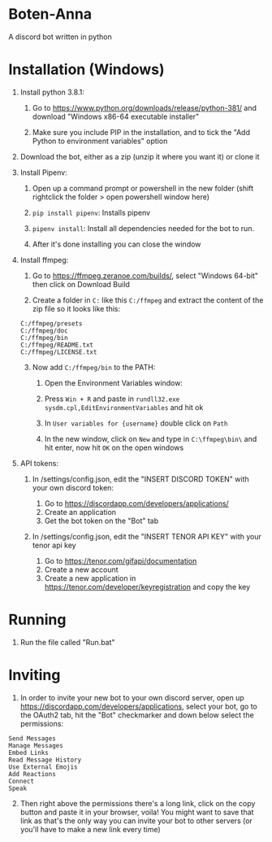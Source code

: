 # Boten-Anna
A discord bot written in python


# Installation (Windows)
1. Install python 3.8.1:

   1. Go to https://www.python.org/downloads/release/python-381/ and download "Windows x86-64 executable installer"

   2. Make sure you include PIP in the installation, and to tick the "Add Python to environment variables" option

2. Download the bot, either as a zip (unzip it where you want it) or clone it

3. Install Pipenv:
    
    1. Open up a command prompt or powershell in the new folder (shift rightclick the folder > open powershell window here)

    2. `pip install pipenv`: Installs pipenv

    3. `pipenv install`: Install all dependencies needed for the bot to run. 
    
    4. After it's done installing you can close the window

4. Install ffmpeg:

    1. Go to https://ffmpeg.zeranoe.com/builds/, select "Windows 64-bit" then click on Download Build

    2. Create a folder in `C:` like this `C:/ffmpeg` and extract the content of the zip file so it looks like this:
    ```
    C:/ffmpeg/presets
    C:/ffmpeg/doc
    C:/ffmpeg/bin
    C:/ffmpeg/README.txt
    C:/ffmpeg/LICENSE.txt
    ```

    3. Now add `C:/ffmpeg/bin` to the PATH:

        1. Open the Environment Variables window:
    
        2. Press `Win + R` and paste in `rundll32.exe sysdm.cpl,EditEnvironmentVariables` and hit ok
  
        3. In `User variables for {username}` double click on `Path`

        4. In the new window, click on `New` and type in `C:\ffmpeg\bin\` and hit enter, now hit `OK` on the open windows

5. API tokens:

    1. In /settings/config.json, edit the "INSERT DISCORD TOKEN" with your own discord token:
         1. Go to https://discordapp.com/developers/applications/
         2. Create an application
         3. Get the bot token on the "Bot" tab

    2. In /settings/config.json, edit the "INSERT TENOR API KEY" with your tenor api key
         1. Go to https://tenor.com/gifapi/documentation
         2. Create a new account
         3. Create a new application in https://tenor.com/developer/keyregistration and copy the key


# Running
1. Run the file called "Run.bat"


# Inviting
1. In order to invite your new bot to your own discord server, open up https://discordapp.com/developers/applications, select your bot, go to the OAuth2 tab, hit the "Bot" checkmarker and down below select the permissions:
  ```
  Send Messages
  Manage Messages
  Embed Links
  Read Message History
  Use External Emojis
  Add Reactions
  Connect
  Speak
  ```

2. Then right above the permissions there's a long link, click on the copy button and paste it in your browser, voila!
   You might want to save that link as that's the only way you can invite your bot to other servers (or you'll have to make a new link every time)


